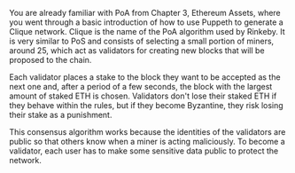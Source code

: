 You are already familiar with PoA from Chapter 3, Ethereum Assets, where you went through a basic introduction of how to use Puppeth to generate a Clique network. Clique is the name of the PoA algorithm used by Rinkeby. It is very similar to PoS and consists of selecting a small portion of miners, around 25, which act as validators for creating new blocks that will be proposed to the chain.

Each validator places a stake to the block they want to be accepted as the next one and, after a period of a few seconds, the block with the largest amount of staked ETH is chosen. Validators don't lose their staked ETH if they behave within the rules, but if they become Byzantine, they risk losing their stake as a punishment.

This consensus algorithm works because the identities of the validators are public so that others know when a miner is acting maliciously. To become a validator, each user has to make some sensitive data public to protect the network.